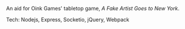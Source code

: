 An aid for Oink Games' tabletop game, _A Fake Artist Goes to New York_.

Tech: Nodejs, Express, Socketio, jQuery, Webpack